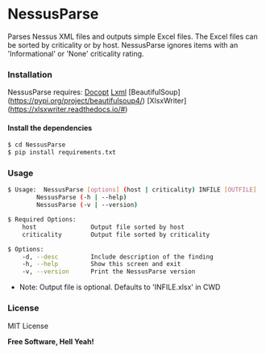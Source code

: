 # NessusParse
Parses Nessus XML files and outputs simple Excel files.
The Excel files can be sorted by criticality or by host.
NessusParse ignores items with an 'Informational' or 'None' criticality rating.

### Installation

NessusParse requires:
  [Docopt](http://docopt.org/)
  [Lxml](https://lxml.de/)
  [BeautifulSoup] (https://pypi.org/project/beautifulsoup4/)
  [XlsxWriter] (https://xlsxwriter.readthedocs.io/#)

#### Install the dependencies

```sh
$ cd NessusParse
$ pip install requirements.txt
```

### Usage

```sh
$ Usage:  NessusParse [options] (host | criticality) INFILE [OUTFILE]
        NessusParse (-h | --help)
        NessusParse (-v | --version)

$ Required Options:
    host               Output file sorted by host
    criticality        Output file sorted by criticality

$ Options:
    -d, --desc         Include description of the finding
    -h, --help         Show this screen and exit
    -v, --version      Print the NessusParse version
```
* Note: Output file is optional. Defaults to 'INFILE.xlsx' in CWD

### License

MIT License

**Free Software, Hell Yeah!**
